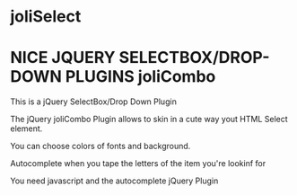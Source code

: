 joliSelect
==========

NICE JQUERY SELECTBOX/DROP-DOWN PLUGINS
joliCombo
=========

This is a jQuery SelectBox/Drop Down Plugin

The jQuery joliCombo Plugin allows to skin in a cute way yout HTML Select element.

You can choose colors of fonts and background.

Autocomplete when you tape the letters of the item you're lookinf for 


You need javascript and the autocomplete jQuery Plugin
